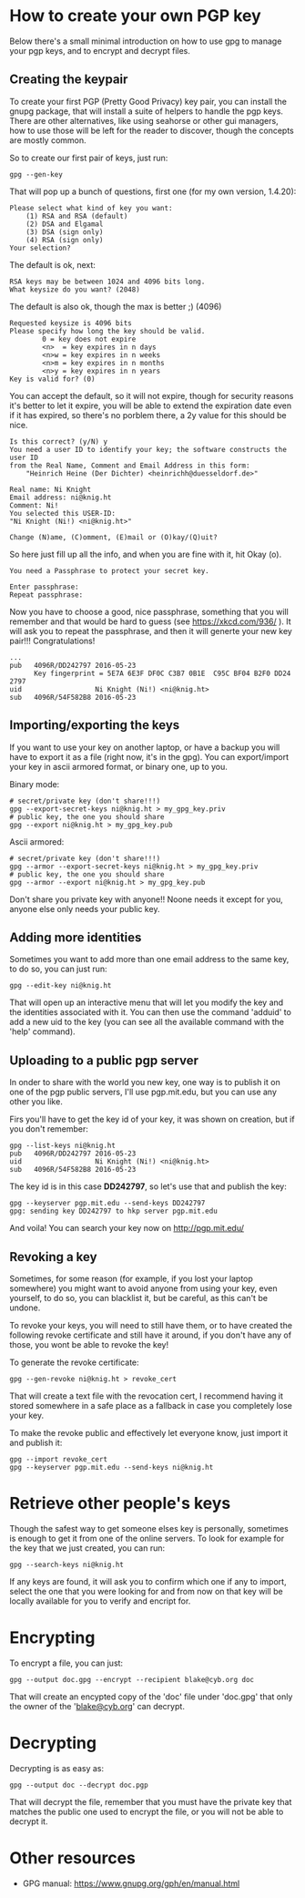 How to create your own PGP key
================================

Below there's a small minimal introduction on how to use gpg to manage your pgp
keys, and to encrypt and decrypt files.  

Creating the keypair
---------------------

To create your first PGP (Pretty Good Privacy) key pair, you can install the
gnupg package, that will install a suite of helpers to handle the pgp keys.
There are other alternatives, like using seahorse or other gui managers, how to
use those will be left for the reader to discover, though the concepts are
mostly common.


So to create our first pair of keys, just run:

    gpg --gen-key

That will pop up a bunch of questions, first one (for my own version, 1.4.20):

    Please select what kind of key you want:
        (1) RSA and RSA (default)
        (2) DSA and Elgamal
        (3) DSA (sign only)
        (4) RSA (sign only)
    Your selection?

The default is ok, next:

    RSA keys may be between 1024 and 4096 bits long.
    What keysize do you want? (2048)

The default is also ok, though the max is better ;) (4096)

    Requested keysize is 4096 bits
    Please specify how long the key should be valid.
            0 = key does not expire
            <n>  = key expires in n days
            <n>w = key expires in n weeks
            <n>m = key expires in n months
            <n>y = key expires in n years
    Key is valid for? (0)

You can accept the default, so it will not expire, though for security reasons
it's better to let it expire, you will be able to extend the expiration date
even if it has expired, so there's no porblem there, a 2y value for this should
be nice.

    Is this correct? (y/N) y
    You need a user ID to identify your key; the software constructs the user ID
    from the Real Name, Comment and Email Address in this form:
        "Heinrich Heine (Der Dichter) <heinrichh@duesseldorf.de>"
    
    Real name: Ni Knight
    Email address: ni@knig.ht
    Comment: Ni!
    You selected this USER-ID:
    "Ni Knight (Ni!) <ni@knig.ht>"
    
    Change (N)ame, (C)omment, (E)mail or (O)kay/(Q)uit?

So here just fill up all the info, and when you are fine with it, hit Okay (o).

    You need a Passphrase to protect your secret key.
    
    Enter passphrase:
    Repeat passphrase:

Now you have to choose a good, nice passphrase, something that you will
remember and that would be hard to guess (see https://xkcd.com/936/ ).
It will ask you to repeat the passphrase, and then it will generte your new key
pair!!! Congratulations!

    ...
    pub   4096R/DD242797 2016-05-23
          Key fingerprint = 5E7A 6E3F DF0C C3B7 0B1E  C95C BF04 B2F0 DD24 2797
    uid                  Ni Knight (Ni!) <ni@knig.ht>
    sub   4096R/54F582B8 2016-05-23


Importing/exporting the keys
-----------------------------

If you want to use your key on another laptop, or have a backup you will have
to export it as a file (right now, it's in the gpg). You can export/import your
key in ascii armored format, or binary one, up to you.


Binary mode:

    # secret/private key (don't share!!!)
    gpg --export-secret-keys ni@knig.ht > my_gpg_key.priv
    # public key, the one you should share
    gpg --export ni@knig.ht > my_gpg_key.pub

Ascii armored:

    # secret/private key (don't share!!!)
    gpg --armor --export-secret-keys ni@knig.ht > my_gpg_key.priv
    # public key, the one you should share
    gpg --armor --export ni@knig.ht > my_gpg_key.pub

Don't share you private key with anyone!! Noone needs it except for you, anyone
else only needs your public key.


Adding more identities
-----------------------
Sometimes you want to add more than one email address to the same key, to do
so, you can just run:

    gpg --edit-key ni@knig.ht

That will open up an interactive menu that will let you modify the key and the
identities associated with it. You can then use the command 'adduid' to add a
new uid to the key (you can see all the available command with the 'help'
command).


Uploading to a public pgp server
---------------------------------

In onder to share with the world you new key, one way is to publish it on one
of the pgp public servers, I'll use pgp.mit.edu, but you can use any other you
like.

Firs you'll have to get the key id of your key, it was shown on creation, but
if you don't remember:

    gpg --list-keys ni@knig.ht
    pub   4096R/DD242797 2016-05-23
    uid                  Ni Knight (Ni!) <ni@knig.ht>
    sub   4096R/54F582B8 2016-05-23

The key id is in this case **DD242797**, so let's use that and publish the key:

    gpg --keyserver pgp.mit.edu --send-keys DD242797
    gpg: sending key DD242797 to hkp server pgp.mit.edu

And voila! You can search your key now on http://pgp.mit.edu/

Revoking a key
----------------

Sometimes, for some reason (for example, if you lost your laptop somewhere) you
might want to avoid anyone from using your key, even yourself, to do so, you
can blacklist it, but be careful, as this can't be undone.

To revoke your keys, you will need to still have them, or to have created the
following revoke certificate and still have it around, if you don't have any of
those, you wont be able to revoke the key!

To generate the revoke certificate:

    gpg --gen-revoke ni@knig.ht > revoke_cert

That will create a text file with the revocation cert, I recommend having it
stored somewhere in a safe place as a fallback in case you completely lose your
key.

To make the revoke public and effectively let everyone know, just import it and
publish it:

    gpg --import revoke_cert
    gpg --keyserver pgp.mit.edu --send-keys ni@knig.ht


Retrieve other people's keys
=============================

Though the safest way to get someone elses key is personally, sometimes is
enough to get it from one of the online servers. To look for example for the
key that we just created, you can run:

    gpg --search-keys ni@knig.ht

If any keys are found, it will ask you to confirm which one if any to import,
select the one that you were looking for and from now on that key will be
locally available for you to verify and encript for.

Encrypting
===========

To encrypt a file, you can just:

    gpg --output doc.gpg --encrypt --recipient blake@cyb.org doc

That will create an encypted copy of the 'doc' file under 'doc.gpg' that only
the owner of the 'blake@cyb.org' can decrypt.


Decrypting
===========

Decrypting is as easy as:

    gpg --output doc --decrypt doc.pgp

That will decrypt the file, remember that you must have the private key that
matches the public one used to encrypt the file, or you will not be able to
decrypt it.


Other resources
=================

* GPG manual: https://www.gnupg.org/gph/en/manual.html
